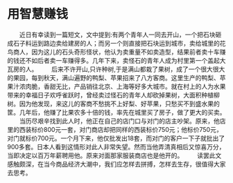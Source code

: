 # 用智慧赚钱
　　近日有幸读到一篇短文，文中提到:有两个青年人一同去开山，一个把石块砸成石子料运到路边卖给建房的人；而另一个则直接把石块运到城市，卖给城里的花鸟商人，因为这儿的石头奇形怪状，他认为卖重量不如卖造型，结果前者卖十车赚的钱还不如后者卖一车赚得多。几年下来，卖怪石的青年人成为村里第一个盖起大瓦房的人。 
　　后来不许开山,只许种树,于是满山都栽了果树，成了一个很大很大的果园，每到秋天，满山遍野的鸭梨、苹果招来了八方客商。这里生产的鸭梨、苹果汁浓肉脆，香甜无比，产品销往北京、上海等好多大城市。就在村上的人为水果带来的幸福日子欢呼雀跃时，曾经卖过怪石的青年人却砍掉果树，大面积种植柳树。因为他发现，来这儿的客商不愁挑不上好梨、好苹果，只愁买不到盛水果的筐。几年后，他赚了比果农多十倍的钱，率先在城里买了房子，做了更大的买卖。 
　　当历尽艰辛找到此人时，他正在自己的店门口与对门的店主吵架。原来，他店里的西装标价800元一套，对门商店却把同样的西装标价750元；他标价750元，对门就标价700元。一个月下来，他仅批发出18套，而对门的客户一下子就批出了900多套。日本人看到这情形对此人非常失望。然而当他弄清真相后又惊喜万分，当即决定以百万年薪聘用他。原来对面那家服装商店也是他开的。 
　　读罢此文感触颇深，在当今商品经济大潮中，我们应怎样去拼搏，怎样去生存，很值得大家去思考。
 